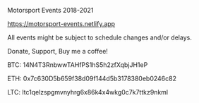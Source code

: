 Motorsport Events 2018-2021

https://motorsport-events.netlify.app

All events might be subject to schedule changes and/or delays.



Donate, Support, Buy me a coffee!

BTC: 14N4T3RnbwwTAHfPS1hS5h2zfXqbjJH1eP

ETH: 0x7c630D5b659f38d09f144d5b3178380eb0246c82

LTC: ltc1qelzspgmvnyhrg6x86k4x4wkg0c7k7ttkz9nkml
